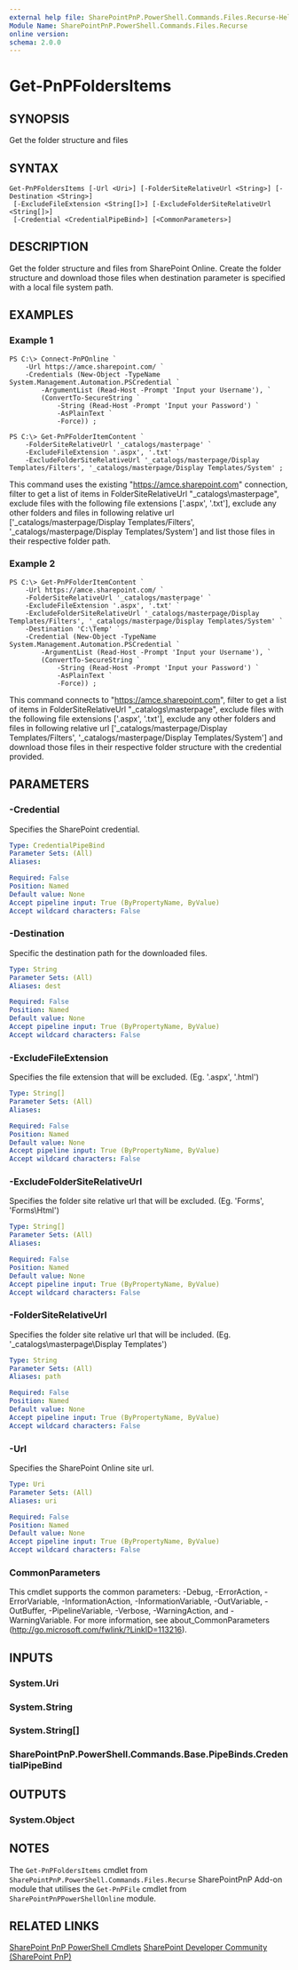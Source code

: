 ```yaml
---
external help file: SharePointPnP.PowerShell.Commands.Files.Recurse-Help.xml
Module Name: SharePointPnP.PowerShell.Commands.Files.Recurse
online version:
schema: 2.0.0
---
```


# Get-PnPFoldersItems

## SYNOPSIS
Get the folder structure and files

## SYNTAX

```
Get-PnPFoldersItems [-Url <Uri>] [-FolderSiteRelativeUrl <String>] [-Destination <String>]
 [-ExcludeFileExtension <String[]>] [-ExcludeFolderSiteRelativeUrl <String[]>]
 [-Credential <CredentialPipeBind>] [<CommonParameters>]
```

## DESCRIPTION
Get the folder structure and files from SharePoint Online.
Create the folder structure and download those files when destination parameter is specified with a local file system path.

## EXAMPLES

### Example 1
```
PS C:\> Connect-PnPOnline `
    -Url https://amce.sharepoint.com/ `
    -Credentials (New-Object -TypeName System.Management.Automation.PSCredential `
        -ArgumentList (Read-Host -Prompt 'Input your Username'), `
        (ConvertTo-SecureString `
            -String (Read-Host -Prompt 'Input your Password') `
            -AsPlainText `
            -Force)) ;

PS C:\> Get-PnPFolderItemContent `
    -FolderSiteRelativeUrl '_catalogs/masterpage' `
    -ExcludeFileExtension '.aspx', '.txt' `
    -ExcludeFolderSiteRelativeUrl '_catalogs/masterpage/Display Templates/Filters', '_catalogs/masterpage/Display Templates/System' ;
```

This command uses the existing "https://amce.sharepoint.com" connection, filter to get a list of items in FolderSiteRelativeUrl "_catalogs\masterpage", exclude files with the following file extensions \['.aspx', '.txt'\], exclude any other folders and files in following relative url \['_catalogs/masterpage/Display Templates/Filters', '_catalogs/masterpage/Display Templates/System'\] and list those files in their respective folder path.

### Example 2
```
PS C:\> Get-PnPFolderItemContent `
    -Url https://amce.sharepoint.com/ `
    -FolderSiteRelativeUrl '_catalogs/masterpage' `
    -ExcludeFileExtension '.aspx', '.txt' `
    -ExcludeFolderSiteRelativeUrl '_catalogs/masterpage/Display Templates/Filters', '_catalogs/masterpage/Display Templates/System' `
    -Destination 'C:\Temp' `
    -Credential (New-Object -TypeName System.Management.Automation.PSCredential `
        -ArgumentList (Read-Host -Prompt 'Input your Username'), `
        (ConvertTo-SecureString `
            -String (Read-Host -Prompt 'Input your Password') `
            -AsPlainText `
            -Force)) ;
```

This command connects to "https://amce.sharepoint.com", filter to get a list of items in FolderSiteRelativeUrl "_catalogs\masterpage", exclude files with the following file extensions \['.aspx', '.txt'\], exclude any other folders and files in following relative url \['_catalogs/masterpage/Display Templates/Filters', '_catalogs/masterpage/Display Templates/System'\] and download those files in their respective folder structure with the credential provided.

## PARAMETERS

### -Credential
Specifies the SharePoint credential.

```yaml
Type: CredentialPipeBind
Parameter Sets: (All)
Aliases:

Required: False
Position: Named
Default value: None
Accept pipeline input: True (ByPropertyName, ByValue)
Accept wildcard characters: False
```

### -Destination
Specific the destination path for the downloaded files.

```yaml
Type: String
Parameter Sets: (All)
Aliases: dest

Required: False
Position: Named
Default value: None
Accept pipeline input: True (ByPropertyName, ByValue)
Accept wildcard characters: False
```

### -ExcludeFileExtension
Specifies the file extension that will be excluded. (Eg. '.aspx', '.html')

```yaml
Type: String[]
Parameter Sets: (All)
Aliases:

Required: False
Position: Named
Default value: None
Accept pipeline input: True (ByPropertyName, ByValue)
Accept wildcard characters: False
```

### -ExcludeFolderSiteRelativeUrl
Specifies the folder site relative url that will be excluded. (Eg. 'Forms', 'Forms\Html')

```yaml
Type: String[]
Parameter Sets: (All)
Aliases:

Required: False
Position: Named
Default value: None
Accept pipeline input: True (ByPropertyName, ByValue)
Accept wildcard characters: False
```

### -FolderSiteRelativeUrl
Specifies the folder site relative url that will be included. (Eg. '_catalogs\masterpage\Display Templates')

```yaml
Type: String
Parameter Sets: (All)
Aliases: path

Required: False
Position: Named
Default value: None
Accept pipeline input: True (ByPropertyName, ByValue)
Accept wildcard characters: False
```

### -Url
Specifies the SharePoint Online site url.

```yaml
Type: Uri
Parameter Sets: (All)
Aliases: uri

Required: False
Position: Named
Default value: None
Accept pipeline input: True (ByPropertyName, ByValue)
Accept wildcard characters: False
```

### CommonParameters
This cmdlet supports the common parameters: -Debug, -ErrorAction, -ErrorVariable, -InformationAction, -InformationVariable, -OutVariable, -OutBuffer, -PipelineVariable, -Verbose, -WarningAction, and -WarningVariable.
For more information, see about_CommonParameters (http://go.microsoft.com/fwlink/?LinkID=113216).

## INPUTS

### System.Uri

### System.String

### System.String[]

### SharePointPnP.PowerShell.Commands.Base.PipeBinds.CredentialPipeBind


## OUTPUTS

### System.Object

## NOTES
The `Get-PnPFoldersItems` cmdlet from `SharePointPnP.PowerShell.Commands.Files.Recurse` SharePointPnP Add-on module that utilises the `Get-PnPFile` cmdlet from `SharePointPnPPowerShellOnline` module.

## RELATED LINKS
[SharePoint PnP PowerShell Cmdlets](https://github.com/SharePoint/PnP-PowerShell)
[SharePoint Developer Community (SharePoint PnP)](https://docs.microsoft.com/en-us/sharepoint/dev/community/community)
